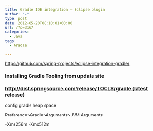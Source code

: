 ```yaml
---
title: Gradle IDE integration – Eclipse plugin
author: "-"
type: post
date: 2012-05-20T08:10:01+00:00
url: /?p=3167
categories:
  - Java
tags:
  - Gradle

---
```

https://github.com/spring-projects/eclipse-integration-gradle/

### Installing Gradle Tooling from update site

### http://dist.springsource.com/release/TOOLS/gradle (latest release)


config gradle heap space

Preference>Gradle>Arguments>JVM Arguments

-Xms256m -Xmx512m